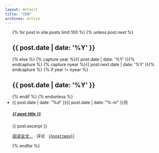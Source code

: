 ```yaml
---
layout: default
title: "归档"
archives: active
---
```

<ul class="list-unstyled">
     {% for post in site.posts limit:100 %} 
	 {% unless post.next %} 
    <h2>{{ post.date | date: '%Y' }}</h2> 
	{% else %} {% capture year %}{{ post.date | date: '%Y' }}{% endcapture %} {% capture nyear %}{{ post.next.date | date: '%Y' }}{% endcapture %} 
	{% if year != nyear %} 
    <h2>{{ post.date | date: '%Y' }}</h2> {% endif %} 
	{% endunless %} 
    <li>
          <div class="date"><span>{{ post.date | date: "%d" }}</span>{{ post.date | date: "%-m" }}月</div>
          <div class="collections-info">
              <h5>
                  <a href="{{ post.url }}">{{ post.title }}</a>
              </h5>
              <div class="description">{{ post.excerpt }}</div>
              <p>
                  <a class="blue-link" href="{{ post.url }}">阅读全文...</a>
                  ·  评论
                  <span class="tag">
                  <i class="fa fa-tags"></i>&nbsp;
                      <a class="" href="/tags/1951/collections">{{post.tags}}</a>
                  </span>
              </p>
          </div>
        </li>
	{% endfor %} 
</ul> 
